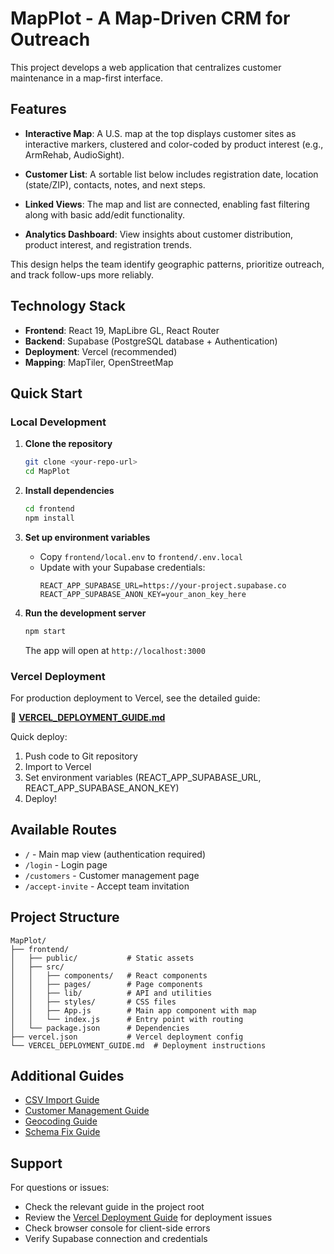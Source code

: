 # MapPlot - A Map-Driven CRM for Outreach

This project develops a web application that centralizes customer maintenance in a map-first interface.

## Features

- **Interactive Map**: A U.S. map at the top displays customer sites as interactive markers, clustered and color-coded by product interest (e.g., ArmRehab, AudioSight).

- **Customer List**: A sortable list below includes registration date, location (state/ZIP), contacts, notes, and next steps.

- **Linked Views**: The map and list are connected, enabling fast filtering along with basic add/edit functionality.

- **Analytics Dashboard**: View insights about customer distribution, product interest, and registration trends.

This design helps the team identify geographic patterns, prioritize outreach, and track follow-ups more reliably.

## Technology Stack

- **Frontend**: React 19, MapLibre GL, React Router
- **Backend**: Supabase (PostgreSQL database + Authentication)
- **Deployment**: Vercel (recommended)
- **Mapping**: MapTiler, OpenStreetMap

## Quick Start

### Local Development

1. **Clone the repository**
   ```bash
   git clone <your-repo-url>
   cd MapPlot
   ```

2. **Install dependencies**
   ```bash
   cd frontend
   npm install
   ```

3. **Set up environment variables**
   - Copy `frontend/local.env` to `frontend/.env.local`
   - Update with your Supabase credentials:
     ```env
     REACT_APP_SUPABASE_URL=https://your-project.supabase.co
     REACT_APP_SUPABASE_ANON_KEY=your_anon_key_here
     ```

4. **Run the development server**
   ```bash
   npm start
   ```
   
   The app will open at `http://localhost:3000`

### Vercel Deployment

For production deployment to Vercel, see the detailed guide:

📖 **[VERCEL_DEPLOYMENT_GUIDE.md](./VERCEL_DEPLOYMENT_GUIDE.md)**

Quick deploy:
1. Push code to Git repository
2. Import to Vercel
3. Set environment variables (REACT_APP_SUPABASE_URL, REACT_APP_SUPABASE_ANON_KEY)
4. Deploy!

## Available Routes

- `/` - Main map view (authentication required)
- `/login` - Login page
- `/customers` - Customer management page
- `/accept-invite` - Accept team invitation

## Project Structure

```
MapPlot/
├── frontend/
│   ├── public/           # Static assets
│   ├── src/
│   │   ├── components/   # React components
│   │   ├── pages/        # Page components
│   │   ├── lib/          # API and utilities
│   │   ├── styles/       # CSS files
│   │   ├── App.js        # Main app component with map
│   │   └── index.js      # Entry point with routing
│   └── package.json      # Dependencies
├── vercel.json           # Vercel deployment config
└── VERCEL_DEPLOYMENT_GUIDE.md  # Deployment instructions

```

## Additional Guides

- [CSV Import Guide](./CSV_IMPORT_GUIDE.md)
- [Customer Management Guide](./CUSTOMER_MANAGEMENT_GUIDE.md)
- [Geocoding Guide](./GEOCODING_GUIDE.md)
- [Schema Fix Guide](./SCHEMA_FIX_GUIDE.md)

## Support

For questions or issues:
- Check the relevant guide in the project root
- Review the [Vercel Deployment Guide](./VERCEL_DEPLOYMENT_GUIDE.md) for deployment issues
- Check browser console for client-side errors
- Verify Supabase connection and credentials
